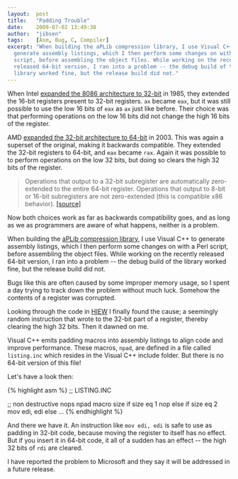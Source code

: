 ```yaml
---
layout:  post
title:   "Padding Trouble"
date:    2009-07-02 13:49:38
author:  "jibsen"
tags:    [Asm, Bug, C, Compiler]
excerpt: "When building the aPLib compression library, I use Visual C++ to
  generate assembly listings, which I then perform some changes on with a Perl
  script, before assembling the object files. While working on the recently
  released 64-bit version, I ran into a problem -- the debug build of the
  library worked fine, but the release build did not."
---
```

When Intel [expanded the 8086 architecture to 32-bit][Intel386] in 1985, they
extended the 16-bit registers present to 32-bit registers. `ax` became `eax`,
but it was still possible to use the low 16 bits of `eax` as `ax` just like
before. Their choice was that performing operations on the low 16 bits did not
change the high 16 bits of the register.

AMD [expanded the 32-bit architecture to 64-bit][X86-64] in 2003. This was
again a superset of the original, making it backwards compatible. They extended
the 32-bit registers to 64-bit, and `eax` became `rax`. Again it was possible
to to perform operations on the low 32 bits, but doing so clears the high 32
bits of the register.

> Operations that output to a 32-bit subregister are automatically
> zero-extended to the entire 64-bit register. Operations that output to 8-bit
> or 16-bit subregisters are not zero-extended (this is compatible x86
> behavior). [[source]][zero-extend]

Now both choices work as far as backwards compatibility goes, and as long as we
as programmers are aware of what happens, neither is a problem.

When building the [aPLib compression library][aPLib], I use Visual C++ to
generate assembly listings, which I then perform some changes on with a Perl
script, before assembling the object files. While working on the recently
released 64-bit version, I ran into a problem -- the debug build of the library
worked fine, but the release build did not.

Bugs like this are often caused by some improper memory usage, so I spent a day
trying to track down the problem without much luck. Somehow the contents of a
register was corrupted.

Looking through the code in [HIEW][] I finally found the cause; a seemingly
random instruction that wrote to the 32-bit part of a register, thereby
clearing the high 32 bits. Then it dawned on me.

Visual C++ emits padding macros into assembly listings to align code and
improve performance. These macros, `npad`, are defined in a file called
`listing.inc` which resides in the Visual C++ include folder. But there is no
64-bit version of this file!

Let's have a look then:

{% highlight asm %}
;; LISTING.INC

;; non destructive nops
npad macro size
if size eq 1
  nop
else
 if size eq 2
   mov edi, edi
 else
   ...
{% endhighlight %}

And there we have it. An instruction like `mov edi, edi` is safe to use as
padding in 32-bit code, because moving the register to itself has no effect.
But if you insert it in 64-bit code, it all of a sudden has an effect -- the
high 32 bits of `rdi` are cleared.

I have reported the problem to Microsoft and they say it will be addressed in a
future release.

[Intel386]: http://en.wikipedia.org/wiki/Intel_386
[X86-64]: http://en.wikipedia.org/wiki/X86-64
[zero-extend]: http://msdn.microsoft.com/en-us/library/cc267760.aspx
[aPLib]: http://www.ibsensoftware.com/products_aPLib.html
[HIEW]: http://www.hiew.ru/
